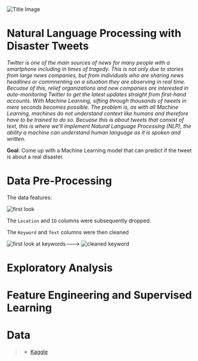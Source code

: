 ![Title Image](https://github.com/trentenAB/SpringBoard/blob/main/DisasterTweets/images/Disaster%20Tweets%20pic.png)
# Natural Language Processing with Disaster Tweets
*Twitter is one of the main sources of news for many people with a smartphone including in times of tragedy. This is not only due to stories from large news companies, but from individuals who are sharing news headlines or commnenting on a situation they are observing in real time. Becuase of this, relief organizations and new companies are interested in auto-monitoring Twitter to get the latest updates straight from first-hand accounts. With Machine Learning, sifting through thousands of tweets in mere seconds becomes possible. The problem is, as with all Machine Learning, machines do not understand context like humans and therefore have to be trained to do so. Becuase this is about tweets that consist of text, this is where we'll implement Natural Language Processing (NLP), the ability a machine can understand human language as it is spoken and written.*     

**Goal**: Come up with a Machine Learning model that can predict if the tweet is about a real disaster. 

# Data Pre-Processing
The data features:

![first look](https://github.com/trentenAB/SpringBoard/blob/main/DisasterTweets/images/FirstHead.png)

The `Location` and `ID` columns were subsequently dropped. 

The `Keyword` and `Text` columns were  then cleaned 

![first look at keywords](https://github.com/trentenAB/SpringBoard/blob/main/DisasterTweets/images/keyword%20non-word%20ch..png)---> ![cleaned keyword](https://github.com/trentenAB/SpringBoard/blob/main/DisasterTweets/images/text%20prep.png)

# Exploratory Analysis

# Feature Engineering and Supervised Learning

# Data
> * [Kaggle](https://www.kaggle.com/c/nlp-getting-started/data)

